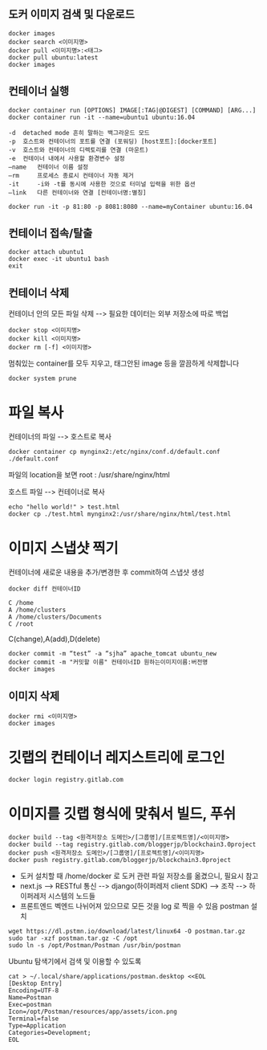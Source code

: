 ## 도커 이미지 검색 및 다운로드
```
docker images
docker search <이미지명>
docker pull <이미지명>:<태그>
docker pull ubuntu:latest
docker images
```

## 컨테이너 실행
```
docker container run [OPTIONS] IMAGE[:TAG|@DIGEST] [COMMAND] [ARG...]
docker container run -it --name=ubuntu1 ubuntu:16.04

-d 	detached mode 흔히 말하는 백그라운드 모드
-p 	호스트와 컨테이너의 포트를 연결 (포워딩) [host포트]:[docker포트]
-v 	호스트와 컨테이너의 디렉토리를 연결 (마운트)
-e 	컨테이너 내에서 사용할 환경변수 설정
–name 	컨테이너 이름 설정
–rm 	프로세스 종료시 컨테이너 자동 제거
-it 	-i와 -t를 동시에 사용한 것으로 터미널 입력을 위한 옵션
–link 	다른 컨테이너와 연결 [컨테이너명:별칭]

docker run -it -p 81:80 -p 8081:8080 --name=myContainer ubuntu:16.04
```

## 컨테이너 접속/탈출
```
docker attach ubuntu1
docker exec -it ubuntu1 bash
exit
```

## 컨테이너 삭제
컨테이너 안의 모든 파일 삭제 --> 필요한 데이터는 외부 저장소에 따로 백업
```
docker stop <이미지명>
docker kill <이미지명>
docker rm [-f] <이미지명>
```
멈춰있는 container를 모두 지우고, 태그안된 image 등을 깔끔하게 삭제합니다
```
docker system prune
```

# 파일 복사
컨테이너의 파일 --> 호스트로 복사
```
docker container cp mynginx2:/etc/nginx/conf.d/default.conf ./default.conf
```
파일의 location을 보면 root : /usr/share/nginx/html

호스트 파일 --> 컨테이너로 복사
```
echo "hello world!" > test.html
docker cp ./test.html mynginx2:/usr/share/nginx/html/test.html
```

# 이미지 스냅샷 찍기
컨테이너에 새로운 내용을 추가/변경한 후 commit하여 스냅샷 생성
```
docker diff 컨테이너ID

C /home
A /home/clusters
A /home/clusters/Documents
C /root
```
C(change),A(add),D(delete)
```
docker commit -m “test” -a “sjha” apache_tomcat ubuntu_new
docker commit -m "커밋할 이름" 컨테이너ID 원하는이미지이름:버전명
docker images
```

## 이미지 삭제
```
docker rmi <이미지명>
docker images
```
# 깃랩의 컨테이너 레지스트리에 로그인
```
docker login registry.gitlab.com
```

# 이미지를 깃랩 형식에 맞춰서 빌드, 푸쉬
```
docker build --tag <원격저장소 도메인>/[그룹명]/[프로젝트명]/<이미지명>
docker build --tag registry.gitlab.com/bloggerjp/blockchain3.0project
docker push <원격저장소 도메인>/[그룹명]/[프로젝트명]/<이미지명>
docker push registry.gitlab.com/bloggerjp/blockchain3.0project
```

* 도커 설치할 때 /home/docker 로 도커 관련 파일 저장소를 옮겼으니, 필요시 참고
* next.js --> RESTful 통신 --> django(하이퍼레저 client SDK) --> 조작 --> 하이퍼레저 시스템의 노드들
* 프론트엔드 벡엔드 나뉘어져 있으므로 모든 것을 log 로 찍을 수 있음
postman 설치
```
wget https://dl.pstmn.io/download/latest/linux64 -O postman.tar.gz
sudo tar -xzf postman.tar.gz -C /opt
sudo ln -s /opt/Postman/Postman /usr/bin/postman
```
Ubuntu 탐색기에서 검색 및 이용할 수 있도록
```
cat > ~/.local/share/applications/postman.desktop <<EOL
[Desktop Entry]
Encoding=UTF-8
Name=Postman
Exec=postman
Icon=/opt/Postman/resources/app/assets/icon.png
Terminal=false
Type=Application
Categories=Development;
EOL
```

